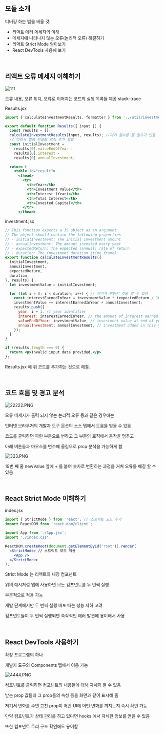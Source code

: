## 모듈 소개

디버깅 하는 법을 배울 것.

- 리액트 에러 메세지의 이해
- 메세지에 나타나지 않는 오류(논리적 오류) 해결하기
- 리액트 Strict Mode 알아보기
- React DevTools 사용해 보기

<br/>

## 리액트 오류 메세지 이해하기

![111](https://github.com/sujinann/ReactStudy/assets/139312979/91801a17-7c0e-4e57-9cac-d94f839b9249)

오류 내용, 오류 위치, 오류로 이어지는 코드의 실행 목록들 제공 stack-trace

Results.jsx

```jsx
import { calculateInvestmentResults, formatter } from '../util/investment.js';

export default function Results({ input }) {
  const results = [];
  calculateInvestmentResults(input, results); //여기 함수를 볼 필요가 있음
  // 따라서 밑에 언급할 로직 추가 필요
  const initialInvestment =
    results[0].valueEndOfYear -
    results[0].interest -
    results[0].annualInvestment;

  return (
    <table id="result">
      <thead>
        <tr>
          <th>Year</th>
          <th>Investment Value</th>
          <th>Interest (Year)</th>
          <th>Total Interest</th>
          <th>Invested Capital</th>
        </tr>
      </thead>
```

investment.jsx

```jsx
// This function expects a JS object as an argument
// The object should contain the following properties
// - initialInvestment: The initial investment amount
// - annualInvestment: The amount invested every year
// - expectedReturn: The expected (annual) rate of return
// - duration: The investment duration (time frame)
export function calculateInvestmentResults({
  initialInvestment,
  annualInvestment,
  expectedReturn,
  duration,
}, results) {
  let investmentValue = initialInvestment;

  for (let i = 0; i < duration; i++) { // 여기가 원인인 것을 알 수 있음
    const interestEarnedInYear = investmentValue * (expectedReturn / 100);
    investmentValue += interestEarnedInYear + annualInvestment;
    results.push({
      year: i + 1, // year identifier
      interest: interestEarnedInYear, // the amount of interest earned in this year
      valueEndOfYear: investmentValue, // investment value at end of year
      annualInvestment: annualInvestment, // investment added in this year
    });
  }
}
```

```jsx
if (results.length === 0) {
  return <p>Invalid input data provided.</p>
};
```

Results.jsx 에 위 코드를 추가하는 것으로 해결.

<br/>

## 코드 흐름 및 경고 분석

![22222.PNG](https://prod-files-secure.s3.us-west-2.amazonaws.com/ca254afe-fecd-4396-92df-1ab2cb1215ad/dd9978c4-cef5-4256-b30c-4dac86339874/22222.png)

오류 메세지가 출력 되지 않는 논리적 오류 등과 같은 경우에는

인터넷 브라우저의 개발자 도구 옵션의 소스 탭에서 도움을 얻을 수 있음

코드를 클릭하면 파란 부분으로 변하고 그 부분의 로직에서 동작을 멈추고

아래 버튼들과 마우스를 변수에 올림으로 prop 분석을 가능하게 함

![333.PNG](https://prod-files-secure.s3.us-west-2.amazonaws.com/ca254afe-fecd-4396-92df-1ab2cb1215ad/2c2cf80a-c7ad-4b3e-a4d6-d52c681e29e8/333.png)

19번 째 줄 newValue 앞에 + 를 붙여 숫자로 변환하는 과정을 거쳐 오류를 해결 할 수 있음

<br/>

## React Strict Mode 이해하기

index.jsx

```jsx
import { StrictMode } from 'react'; // 스트릭트 모드 추가
import ReactDOM from 'react-dom/client';

import App from './App.jsx';
import './index.css';

ReactDOM.createRoot(document.getElementById('root')).render(
  <StrictMode> // 스트릭트 모드 적용
    <App />
  </StrictMode>
);
```

Strict Mode 는 리액트의 내장 컴포넌트

위의 예시처럼 앱에 사용하면 모든 컴포넌트를 두 번씩 실행

부분적으로 적용 가능

개발 단계에서만 두 번씩 실행 배포 때는 성능 저하 고려

컴포넌트들이 두 번씩 실행되면 즉각적인 에러 발견에 용이해서 사용

<br/>

## React DevTools 사용하기

확장 프로그램의 하나

개발자 도구의 Components 탭에서 이용 가능 

![4444.PNG](https://prod-files-secure.s3.us-west-2.amazonaws.com/ca254afe-fecd-4396-92df-1ab2cb1215ad/30aba75a-d586-406b-bbd7-b133e422a1dc/4444.png)

컴포넌트를 클릭하면 컴포넌트의 내용들에 대해 자세히 알 수 있음

받는 prop 값들과 그 prop들의 속성 등을 화면과 같이 표시해 줌

저기서 변화를 주면 고친 prop이 어떤 UI에 어떤 변화를 끼치는지 즉시 확인 가능

만약 컴포넌트가 상태 관리를 하고 있다면 hooks 에서 자세한 정보를 얻을 수 있음

또한 컴포넌트 트리 구조 확인에도 용이함
